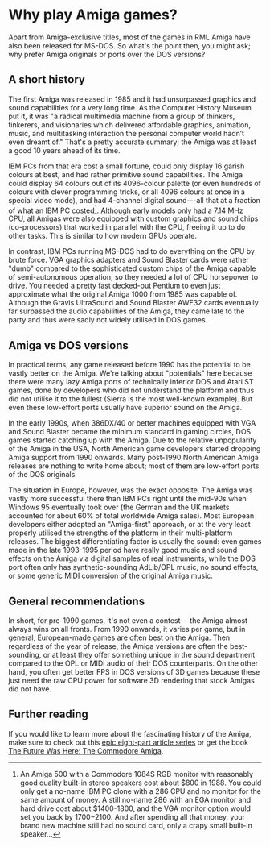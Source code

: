 # Why play Amiga games?

Apart from Amiga-exclusive titles, most of the games in RML Amiga have also
been released for MS-DOS. So what's the point then, you might ask; why prefer
Amiga originals or ports over the DOS versions?

## A short history 

The first Amiga was released in 1985 and it had unsurpassed graphics and sound
capabilities for a very long time. As the Computer History Museum put it, it
was "a radical multimedia machine from a group of thinkers, tinkerers, and
visionaries which delivered affordable graphics, animation, music, and
multitasking interaction the personal computer world hadn’t even dreamt of."
That's a pretty accurate summary; the Amiga was at least a good 10 years ahead
of its time.

IBM PCs from that era cost a small fortune, could only display 16 garish
colours at best, and had rather primitive sound capabilities. The Amiga could
display 64 colours out of its 4096-colour palette (or even hundreds of colours
with clever programming tricks, or all 4096 colours at once in a special video
mode), and had 4-channel digital sound---all that at a fraction of what an IBM
PC costed[^1]. Although early models only had a 7.14 MHz CPU, all Amigas were also
equipped with custom graphics and sound chips (co-processors) that worked in
parallel with the CPU, freeing it up to do other tasks. This is similar to how
modern GPUs operate.

In contrast, IBM PCs running MS-DOS had to do everything on the CPU by
brute force. VGA graphics adapters and Sound Blaster cards were rather "dumb"
compared to the sophisticated custom chips of the Amiga capable of
semi-autonomous operation, so they needed a lot of CPU horsepower to drive.
You needed a pretty fast decked-out Pentium to even just approximate what the
original Amiga 1000 from 1985 was capable of. Although the Gravis UltraSound
and Sound Blaster AWE32 cards eventually far surpassed the audio capabilities
of the Amiga, they came late to the party and thus were sadly not widely
utilised in DOS games.

## Amiga vs DOS versions

In practical terms, any game released before 1990 has the potential to be
vastly better on the Amiga. We're talking about "potentials" here because
there were many lazy Amiga ports of technically inferior DOS and Atari ST
games, done by developers who did not understand the platform and thus did not
utilise it to the fullest (Sierra is the most well-known example). But even
these low-effort ports usually have superior sound on the Amiga.

In the early 1990s, when 386DX/40 or better machines equipped with VGA and
Sound Blaster became the minimum standard in gaming circles, DOS games started
catching up with the Amiga. Due to the relative unpopularity of the Amiga in
the USA, North American game developers started dropping Amiga support from
1990 onwards. Many post-1990 North American Amiga releases are nothing to
write home about; most of them are low-effort ports of the DOS originals.

The situation in Europe, however, was the exact opposite. The Amiga was vastly
more successful there than IBM PCs right until the mid-90s when Windows 95
eventually took over (the German and the UK markets accounted for about
60% of total worldwide Amiga sales). Most European developers either adopted an
"Amiga-first" approach, or at the very least properly utilised the strengths
of the platform in their multi-platform releases. The biggest differentiating
factor is usually the sound: even games made in the late 1993-1995 period have
really good music and sound effects on the Amiga via digital samples of real
instruments, while the DOS port often only has synthetic-sounding AdLib/OPL
music, no sound effects, or some generic MIDI conversion of the original Amiga
music.

## General recommendations

In short, for pre-1990 games, it's not even a contest---the Amiga almost
always wins on all fronts. From 1990 onwards, it varies per game, but in
general, European-made games are often best on the Amiga. Then regardless of
the year of release, the Amiga versions are often the best-sounding, or at
least they offer something unique in the sound department compared to the OPL
or MIDI audio of their DOS counterparts. On the other hand, you often get
better FPS in DOS versions of 3D games because these just need the raw CPU power
for software 3D rendering that stock Amigas did not have.

## Further reading

If you would like to learn more about the fascinating history of the Amiga, 
make sure to check out this [epic eight-part article series](https://arstechnica.com/gadgets/2015/07/the-amiga-turns-30-nobody-had-ever-designed-a-personal-computer-this-way/) or get the book [The Future Was Here: The Commodore Amiga](https://mitpress.mit.edu/9780262535694/the-future-was-here/).


[^1]: An Amiga 500 with a Commodore 1084S RGB monitor with reasonably good
    quality built-in stereo speakers cost about $800 in 1988. You could only
    get a no-name IBM PC clone with a 286 CPU and no monitor for the same
    amount of money. A still no-name 286 with an EGA monitor and hard drive
    cost about $1400-1800, and the VGA monitor option would set you back by
    $1700-$2100. And after spending all that money, your brand new machine
    still had no sound card, only a crapy small built-in speaker...
